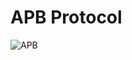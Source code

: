# APB Protocol

![APB](https://github.com/user-attachments/assets/4eb00dda-b575-45ec-a948-d035bf96f719)
